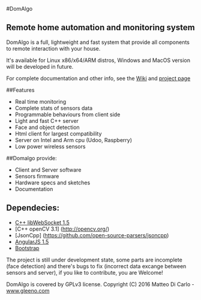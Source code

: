 #DomAlgo
## Remote home automation and monitoring system

DomAlgo is a full, lightweight and fast system that provide all components to remote interaction with your house.

It's available for Linux x86/x64/ARM distros, Windows and MacOS version will be developed in future.

For complete documentation and other info, see the [Wiki](https://github.com/Gleeno/DomAlgo/wiki) and [project page](http://gleeno.github.io/DomAlgo)

##Features
  - Real time monitoring
  - Complete stats of sensors data
  - Programmable behaviours from client side
  - Light and fast C++ server
  - Face and object detection
  - Html client for largest compatibility
  - Server on Intel and Arm cpu (Udoo, Raspberry)
  - Low power wireless sensors

##Domalgo provide:
  - Client and Server software
  - Sensors firmware
  - Hardware specs and sketches
  - Documentation

## Dependecies:
  -  [C++ libWebSocket 1.5](https://github.com/warmcat/libwebsockets/commits/v1.7-stable)
  -  [C++ openCV 3.1] (http://opencv.org/)
  -  [JsonCpp] (https://github.com/open-source-parsers/jsoncpp)
  -  [AngularJS 1.5](https://angularjs.org/)
  -  [Bootstrap](http://getbootstrap.com/)

The project is still under development state, some parts are incomplete (face detection) and there's bugs to fix (incorrect data excange between sensors and server), if you like to contribute, you are Welcome!

DomAlgo is covered by GPLv3 license. Copyright (C) 2016 Matteo Di Carlo - www.gleeno.com
